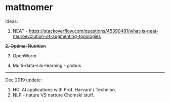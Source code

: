 # mattnomer

Ideas:
1. NEAT - https://stackoverflow.com/questions/45390481/what-is-neat-neuroevolution-of-augmenting-topologies


<strike>2. Optimal Nutrition</strike>


3. OpenWorm


4. Multi-data-silo-learning - globus 

---------------------------------------------------------------------------------------------------------


Dec 2019 update:

1. HCI AI applications with Prof. Harvard / Technion.
2. NLP - nature VS narture Chomski stuff.
